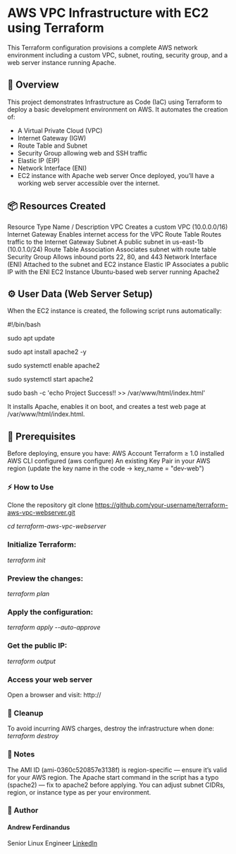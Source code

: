 # AWS VPC Infrastructure with EC2 using Terraform

This Terraform configuration provisions a complete AWS network environment including a custom VPC, subnet, routing, security group, and a web server instance running Apache.

## 🚀 Overview
This project demonstrates Infrastructure as Code (IaC) using Terraform to deploy a basic development environment on AWS.
It automates the creation of:

- A Virtual Private Cloud (VPC)
- Internet Gateway (IGW)
- Route Table and Subnet
- Security Group allowing web and SSH traffic
- Elastic IP (EIP)
- Network Interface (ENI)
- EC2 instance with Apache web server
Once deployed, you’ll have a working web server accessible over the internet.

## 📦 Resources Created
Resource Type	            Name / Description
VPC	                      Creates a custom VPC (10.0.0.0/16)
Internet Gateway	        Enables internet access for the VPC
Route Table	              Routes traffic to the Internet Gateway
Subnet	                  A public subnet in us-east-1b (10.0.1.0/24)
Route Table Association	  Associates subnet with route table
Security Group	          Allows inbound ports 22, 80, and 443
Network Interface (ENI)	  Attached to the subnet and EC2 instance
Elastic IP	              Associates a public IP with the ENI
EC2 Instance	            Ubuntu-based web server running Apache2

## ⚙️ User Data (Web Server Setup)
When the EC2 instance is created, the following script runs automatically:

#!/bin/bash

sudo apt update

sudo apt install apache2 -y

sudo systemctl enable apache2

sudo systemctl start apache2

sudo bash -c 'echo Project Success!! >> /var/www/html/index.html'


It installs Apache, enables it on boot, and creates a test web page at /var/www/html/index.html.

## 🧩 Prerequisites

Before deploying, ensure you have:
AWS Account
Terraform ≥ 1.0 installed
AWS CLI configured (aws configure)
An existing Key Pair in your AWS region (update the key name in the code → key_name = "dev-web")

### ⚡ How to Use
Clone the repository
git clone https://github.com/your-username/terraform-aws-vpc-webserver.git

*cd terraform-aws-vpc-webserver*

### Initialize Terraform:
*terraform init*

### Preview the changes:
*terraform plan*

### Apply the configuration:
*terraform apply --auto-approve*

### Get the public IP:
*terraform output*

### Access your web server
Open a browser and visit:
http://<your-elastic-ip>

### 🧹 Cleanup
To avoid incurring AWS charges, destroy the infrastructure when done:
*terraform destroy*

### 🧠 Notes

The AMI ID (ami-0360c520857e3138f) is region-specific — ensure it’s valid for your AWS region.
The Apache start command in the script has a typo (spache2) — fix to apache2 before applying.
You can adjust subnet CIDRs, region, or instance type as per your environment.

### 📘 Author

#### Andrew Ferdinandus
Senior Linux Engineer
[LinkedIn](https://www.linkedin.com/in/andrew-ferdinandus/)


